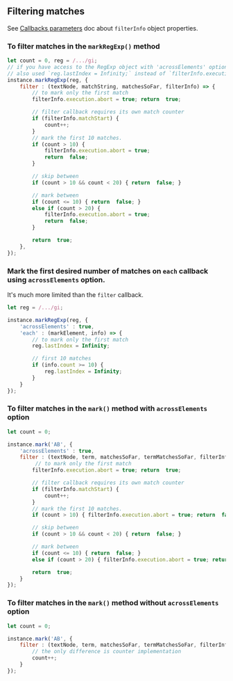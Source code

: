 
## Filtering matches
See [Callbacks parameters](callbacks-parameters.md) doc about `filterInfo` object properties.

### To filter matches in the `markRegExp()` method
``` js
let count = 0, reg = /.../gi;
// if you have access to the RegExp object with 'acrossElements' option, you can
// also used `reg.lastIndex = Infinity;` instead of `filterInfo.execution.abort = true;`
instance.markRegExp(reg, {
    filter : (textNode, matchString, matchesSoFar, filterInfo) => {
        // to mark only the first match
        filterInfo.execution.abort = true; return  true;

        // filter callback requires its own match counter
        if (filterInfo.matchStart) {
            count++;
        }
        // mark the first 10 matches.
        if (count > 10) {
            filterInfo.execution.abort = true;
            return  false;
        }

        // skip between
        if (count > 10 && count < 20) { return  false; }

        // mark between
        if (count <= 10) { return  false; }
        else if (count > 20) {
            filterInfo.execution.abort = true;
            return  false;
        }

        return  true;
    },
});

```
### Mark the first desired number of matches on `each` callback using `acrossElements` option.
It's much more limited than the `filter` callback.
``` js
let reg = /.../gi;

instance.markRegExp(reg, {
    'acrossElements' : true,
    'each' : (markElement, info) => {
        // to mark only the first match
        reg.lastIndex = Infinity;

        // first 10 matches
        if (info.count >= 10) {
            reg.lastIndex = Infinity;
        }
    }
});
```
### To filter matches in the `mark()` method with `acrossElements` option
``` js
let count = 0;

instance.mark('AB', {
    'acrossElements' : true,
    filter : (textNode, term, matchesSoFar, termMatchesSoFar, filterInfo) => {
         // to mark only the first match
        filterInfo.execution.abort = true; return  true;

        // filter callback requires its own match counter
        if (filterInfo.matchStart) {
            count++;
        }
        // mark the first 10 matches.
        if (count > 10) { filterInfo.execution.abort = true; return  false; }

        // skip between
        if (count > 10 && count < 20) { return  false; }

        // mark between
        if (count <= 10) { return  false; }
        else if (count > 20) { filterInfo.execution.abort = true; return  false; }

        return  true;
    }
});
```
### To filter matches in the `mark()` method without `acrossElements` option
``` js
let count = 0;

instance.mark('AB', {
    filter : (textNode, term, matchesSoFar, termMatchesSoFar, filterInfo) => {
        // the only difference is counter implementation
        count++;
    }
});
```
